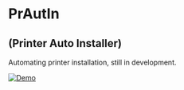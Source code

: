 # PrAutIn
## (Printer Auto Installer)
 
Automating printer installation, still in development.

[![Demo]()](https://youtu.be/g8E0JbqEFuU)